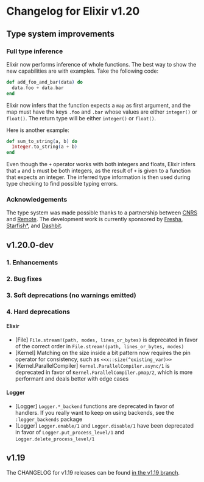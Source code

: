 <!--
  SPDX-License-Identifier: Apache-2.0
  SPDX-FileCopyrightText: 2021 The Elixir Team
  SPDX-FileCopyrightText: 2012 Plataformatec
-->

# Changelog for Elixir v1.20

## Type system improvements

### Full type inference

Elixir now performs inference of whole functions. The best way to show the new capabilities are with examples. Take the following code:

```elixir
def add_foo_and_bar(data) do
  data.foo + data.bar
end
```

Elixir now infers that the function expects a `map` as first argument, and the map must have the keys `.foo` and `.bar` whose values are either `integer()` or `float()`. The return type will be either `integer()` or `float()`.

Here is another example:

```elixir
def sum_to_string(a, b) do
  Integer.to_string(a + b)
end
```

Even though the `+` operator works with both integers and floats, Elixir infers that `a` and `b` must be both integers, as the result of `+` is given to a function that expects an integer. The inferred type information is then used during type checking to find possible typing errors.

### Acknowledgements

The type system was made possible thanks to a partnership between [CNRS](https://www.cnrs.fr/) and [Remote](https://remote.com/). The development work is currently sponsored by [Fresha](https://www.fresha.com/), [Starfish*](https://starfish.team/), and [Dashbit](https://dashbit.co/).

## v1.20.0-dev

### 1. Enhancements

### 2. Bug fixes

### 3. Soft deprecations (no warnings emitted)

### 4. Hard deprecations

#### Elixir

  * [File] `File.stream!(path, modes, lines_or_bytes)` is deprecated in favor of the correct order in `File.stream!(path, lines_or_bytes, modes)`
  * [Kernel] Matching on the size inside a bit pattern now requires the pin operator for consistency, such as `<<x::size(^existing_var)>>`
  * [Kernel.ParallelCompiler] `Kernel.ParallelCompiler.async/1` is deprecated in favor of `Kernel.ParallelCompiler.pmap/2`, which is more performant and deals better with edge cases

#### Logger

  * [Logger] `Logger.*_backend` functions are deprecated in favor of handlers. If you really want to keep on using backends, see the `:logger_backends` package
  * [Logger] `Logger.enable/1` and `Logger.disable/1` have been deprecated in favor of `Logger.put_process_level/1` and `Logger.delete_process_level/1`

## v1.19

The CHANGELOG for v1.19 releases can be found [in the v1.19 branch](https://github.com/elixir-lang/elixir/blob/v1.19/CHANGELOG.md).
